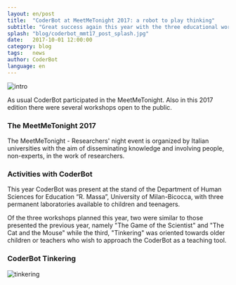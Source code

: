 ```yaml
---
layout: en/post
title:  "CoderBot at MeetMeTonight 2017: a robot to play thinking"
subtitle: "Great success again this year with the three educational workshops open to the public."
splash: "blog/coderbot_mmt17_post_splash.jpg"
date:   2017-10-01 12:00:00
category: blog
tags:   news
author: CoderBot
language: en
---
```

![intro]({{site.baseurl}}/img/blog/coderbot_mmt17_post_splash.jpg)

As usual CoderBot participated in the MeetMeTonight. Also in this 2017 edition there were several workshops open to the public.

### The MeetMeTonight 2017
The MeetMeTonight - Researchers' night event is organized by Italian universities with the aim of disseminating knowledge and involving people, non-experts, in the work of researchers.

### Activities with CoderBot
This year CoderBot was present at the stand of the Department of Human Sciences for Education “R. Massa”, University of Milan-Bicocca, with three permanent laboratories available to children and teenagers.

Of the three workshops planned this year, two were similar to those presented the previous year, namely "The Game of the Scientist" and "The Cat and the Mouse" while the third, "Tinkering" was oriented towards older children or teachers who wish to approach the CoderBot as a teaching tool.
### CoderBot Tinkering

![tinkering]({{site.baseurl}}/img/blog/coderbot_mmt17_tinkering.jpg)
